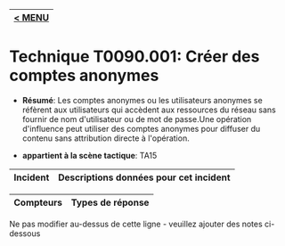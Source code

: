 |[< MENU](../../README.md)|
|---|
# Technique T0090.001: Créer des comptes anonymes

* **Résumé**: Les comptes anonymes ou les utilisateurs anonymes se réfèrent aux utilisateurs qui accèdent aux ressources du réseau sans fournir de nom d'utilisateur ou de mot de passe.Une opération d'influence peut utiliser des comptes anonymes pour diffuser du contenu sans attribution directe à l'opération.

* **appartient à la scène tactique**: TA15


|Incident |Descriptions données pour cet incident |
|-------- |-------------------- |



|Compteurs |Types de réponse |
|-------- |-------------- |


Ne pas modifier au-dessus de cette ligne - veuillez ajouter des notes ci-dessous
